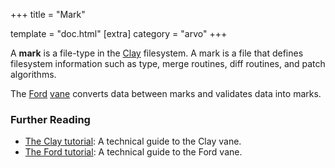+++
title = "Mark"

template = "doc.html"
[extra]
category = "arvo"
+++

A **mark** is a file-type in the [Clay](../clay) filesystem. A mark is a file that defines filesystem information such as type, merge routines, diff routines, and patch algorithms.

The [Ford](../ford) [vane](../vane) converts data between marks and validates data into marks.


### Further Reading

- [The Clay tutorial](/docs/arvo/clay/clay): A technical guide to the Clay vane.
- [The Ford tutorial](/docs/arvo/ford/ford): A technical guide to the Ford vane.
